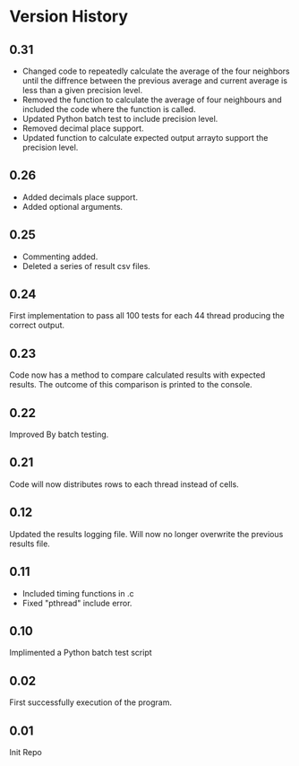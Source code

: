 # Version History

## 0.31

- Changed code to repeatedly calculate the average of the four neighbors until the diffrence between the previous average and current average is less than a given precision level.
- Removed the function to calculate the average of four neighbours and included the code where the function is called.
- Updated Python batch test to include precision level.
- Removed decimal place support.
- Updated function to calculate expected output arrayto support the precision level.

## 0.26

- Added decimals place support.
- Added optional arguments.

## 0.25

- Commenting added.
- Deleted a series of result csv files.

## 0.24

First implementation to pass all 100 tests for each 44 thread producing the correct output.

## 0.23

Code now has a method to compare calculated results with expected results. The outcome of this comparison is printed to the console.

## 0.22

Improved By batch testing.

## 0.21

Code will now distributes rows to each thread instead of cells.

## 0.12

Updated the results logging file. Will now no longer overwrite the previous results file.

## 0.11

- Included timing functions in .c
- Fixed "pthread" include error.

## 0.10

Implimented a Python batch test script

## 0.02

First successfully execution of the program.

## 0.01

Init Repo
